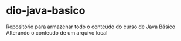 # dio-java-basico
 Repositório para armazenar todo o conteúdo do curso de Java Básico
Alterando o conteudo de um arquivo local
